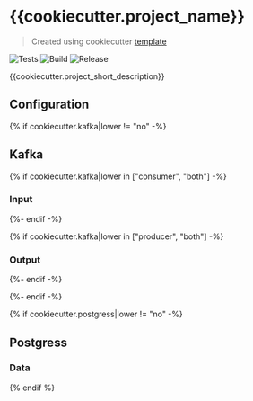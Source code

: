 # {{cookiecutter.project_name}}
> Created using cookiecutter [template](https://github.com/Polygens/go-template)

![Tests](https://github.com/Polygens/{{cookiecutter.project_name}}/workflows/Test/badge.svg)
![Build](https://github.com/Polygens/{{cookiecutter.project_name}}/workflows/Build/badge.svg)
![Release](https://github.com/Polygens/{{cookiecutter.project_name}}/workflows/Test,%20Build%20and%20Publish/badge.svg)

{{cookiecutter.project_short_description}}

## Configuration

<!-- START CONFIG -->
<!-- END CONFIG -->

{% if cookiecutter.kafka|lower != "no" -%}
## Kafka

{% if cookiecutter.kafka|lower in ["consumer", "both"] -%}
### Input

<!-- START KAFKA_INPUT -->
<!-- END KAFKA_INPUT -->
{%- endif -%}

{% if cookiecutter.kafka|lower in ["producer", "both"] -%}
### Output

<!-- START KAFKA_OUTPUT -->
<!-- END KAFKA_OUTPUT -->
{%- endif -%}

{%- endif -%}

{% if cookiecutter.postgress|lower != "no" -%}
## Postgress

### Data

{% endif %}
